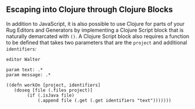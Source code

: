 ## Escaping into Clojure through Clojure Blocks

In addition to JavaScript, it is also possible to use Clojure for parts of your Rug Editors and Generators by implementing a Clojure Script block that is naturally demarcated with `()`. A Clojure Script block also requires a function to be defined that takes two parameters that are the `project` and additional `identifiers`:

```
editor Walter

param text: .*
param message: .*

((defn workOn [project, identifiers]
   (doseq [file (.files project)]
        (if (.isJava file)
            (.append file (.get (.get identifiers "text")))))))
```
